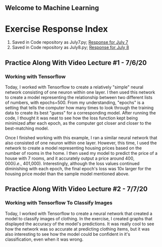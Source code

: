 ## Welcome to Machine Learning

# Exercise Response Index
1. Saved in Code repository as July7.py; [Response for July 7](https://csstarfish.github.io/Machine-Learning/July7Response)
2. Saved in Code repository as July8.py; [Response for July 8](https://csstarfish.github.io/Machine-Learning/July8Response)

## Practice Along With Video Lecture #1 - 7/6/20
### Working with Tensorflow

Today, I worked with Tensorflow to create a relatively "simple" neural network consisting of one neuron within one layer.  I then used this network to create a model representing the relationship between two different lists of numbers, with epochs=500.  From my understanding, "epochs" is a setting that tells the computer how many times to look through the training data to create its best "guess" for a corresponding model.  After running the code, I thought it was neat to see how the loss function kept being minimized after each epoch, as the computer got closer and closer to the best-matching model.

Once I finished working with this example, I ran a similar neural network that also consisted of one neuron within one layer.  However, this time, I used the network to create a model representing housing prices based on the number of rooms in the home.  I then used my model to predict the price of a house with 7 rooms, and it accurately output a price around $400,000 (i.e., ~$401,000).  Interestingly, although the loss values continued diminishing with each epoch, the final epoch's loss was 10x larger for the housing price model than the sample model mentioned above.

## Practice Along With Video Lecture #2 - 7/7/20
### Working with Tensorflow To Classify Images

Today, I worked with Tensorflow to create a neural network that created a model to classify images of clothing.  In the exercise, I created graphs that displayed the accuracy of the model's predictions.  It was really cool to see how the network was so accurate at predicting clothing items, but it was also interesting to see how the model could be confident in it's classification, even when it was wrong.
